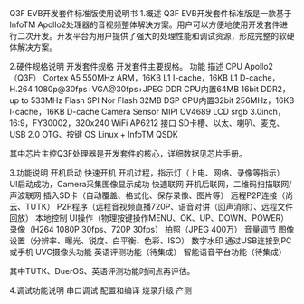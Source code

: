 Q3F EVB开发套件标准版使用说明书
1.概述
Q3F EVB开发套件标准版是一款基于InfoTM Apollo2处理器的音视频整体解决方案。用户可以方便地使用开发套件进行二次开发。开发平台为用户提供了强大的处理性能和调试资源，形成完整的软硬体解决方案。

2.硬件规格说明
开发套件规格
开发套件主要规格。
功能	描述
CPU	Apollo2（Q3F）
Cortex A5 550MHz ARM，16KB L1 I-cache，16KB L1 D-cache，
H.264 1080p@30fps+VGA@30fps+JPEG
DDR	CPU内置64MB 16bit DDR2，up to 533MHz
Flash	SPI Nor Flash 32MB
DSP	CPU内置32bit 256MHz，16KB I-cache，16KB D-cache
Camera Sensor	MIPI OV4689
LCD	srgb 3.0inch，16:9，FY30002，320x240
WiFi	AP6212
接口	SD卡槽、以太、喇叭、麦克、USB 2.0 OTG、按键
OS	Linux + InfoTM QSDK
	

其中芯片主控Q3F处理器是开发套件的核心，详细数据见芯片手册。

3.功能说明
开机启动
快速开机
开机过程，指示灯（上电、网络、录像等指示）
UI启动成功，Camera采集图像显示成功
快速联网
开机后联网，二维码扫描联网/声波联网
插入SD卡（自动覆盖、格式化、保存录像、图片等）
远程P2P连接（尚云、TUTK）
P2P程序（远程音视频直播720P、语音对讲（回声消除）、远程文件回放）
本地控制
UI操作（物理按键操作MENU、OK、UP、DOWN、POWER）
录像（H264 1080P 30fps、720P 30fps）
拍照（JPEG 400万）
音量调节
图像设置（分辨率、曝光、锐度、白平衡、色彩、ISO）
数字水印
通过USB连接到PC或手机
UVC摄像头功能
英语评测功能（待集成）
智能语音平台功能（待集成）

其中TUTK、DuerOS、英语评测功能时间点再评估。

4.调试功能说明
串口调试
配置和编译
烧录升级
产测